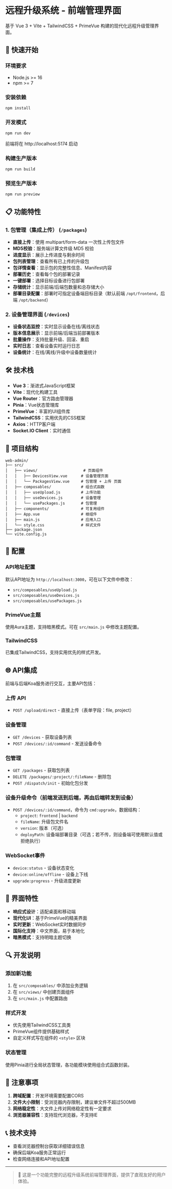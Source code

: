 # 远程升级系统 - 前端管理界面

基于 Vue 3 + Vite + TailwindCSS + PrimeVue 构建的现代化远程升级管理界面。

## 🚀 快速开始

### 环境要求

- Node.js >= 16
- npm >= 7

### 安装依赖

```bash
npm install
```

### 开发模式

```bash
npm run dev
```

前端将在 http://localhost:5174 启动

### 构建生产版本

```bash
npm run build
```

### 预览生产版本

```bash
npm run preview
```

## 📋 功能特性

### 1. 包管理（集成上传） (`/packages`)

- **直接上传**：使用 multipart/form-data 一次性上传包文件
- **MD5校验**：服务端计算文件级 MD5 校验
- **进度显示**：展示上传进度与剩余时间
- **包列表管理**：查看所有已上传的升级包
- **包详情查看**：显示包的完整性信息、Manifest内容
- **部署历史**：查看每个包的部署记录
- **一键部署**：选择目标设备进行包部署
- **存储统计**：显示前端/后端包数量和总存储大小
- **部署目录配置**：部署时可指定设备端目标目录（默认前端 `/opt/frontend`，后端 `/opt/backend`）

### 2. 设备管理界面 (`/devices`)

- **设备状态监控**：实时显示设备在线/离线状态
- **版本信息展示**：显示前端/后端当前部署版本
- **批量操作**：支持批量升级、回滚、重启
- **实时日志**：查看设备实时运行日志
- **设备统计**：在线/离线/升级中设备数量统计

<!-- 包管理已与上传合并，故删除单独条目 -->

## 🛠 技术栈

- **Vue 3**：渐进式JavaScript框架
- **Vite**：现代化构建工具
- **Vue Router**：官方路由管理器
- **Pinia**：Vue状态管理库
- **PrimeVue**：丰富的UI组件库
- **TailwindCSS**：实用优先的CSS框架
- **Axios**：HTTP客户端
- **Socket.IO Client**：实时通信

## 📁 项目结构

```
web-admin/
├── src/
│   ├── views/                    # 页面组件
│   │   ├── DevicesView.vue      # 设备管理页面
│   │   └── PackagesView.vue     # 包管理 + 上传 页面
│   ├── composables/             # 组合式函数
│   │   ├── useUpload.js         # 上传功能
│   │   ├── useDevices.js        # 设备管理
│   │   └── usePackages.js       # 包管理
│   ├── components/              # 可复用组件
│   ├── App.vue                  # 根组件
│   ├── main.js                  # 应用入口
│   └── style.css                # 样式文件
├── package.json
└── vite.config.js
```

## 🔧 配置

### API地址配置

默认API地址为 `http://localhost:3000`，可在以下文件中修改：

- `src/composables/useUpload.js`
- `src/composables/useDevices.js`  
- `src/composables/usePackages.js`

### PrimeVue主题

使用Aura主题，支持暗黑模式。可在 `src/main.js` 中修改主题配置。

### TailwindCSS

已集成TailwindCSS，支持实用优先的样式开发。

## 🌐 API集成

前端与后端Koa服务进行交互，主要API包括：

### 上传 API
- `POST /upload/direct` - 直接上传（表单字段：file, project）

### 设备管理  
- `GET /devices` - 获取设备列表
- `POST /devices/:id/command` - 发送设备命令

### 包管理
- `GET /packages` - 获取包列表
- `DELETE /packages/:project/:fileName` - 删除包
- `POST /dispatch/init` - 初始化包分发

### 设备升级命令（前端发送到后端，再由后端转发到设备）
- `POST /devices/:id/command`，命令为 `cmd:upgrade`，数据结构：
  - `project`: `frontend` | `backend`
  - `fileName`: 升级包文件名
  - `version`: 版本（可选）
  - `deployPath`: 设备端部署目录（可选；若不传，则设备端可使用默认值或拒绝执行）

### WebSocket事件
- `device:status` - 设备状态变化
- `device:online/offline` - 设备上下线
- `upgrade:progress` - 升级进度更新

## 🎨 界面特性

- **响应式设计**：适配桌面和移动端
- **现代化UI**：基于PrimeVue的精美界面
- **实时更新**：WebSocket实时数据同步
- **国际化支持**：中文界面，易于本地化
- **暗黑模式**：支持明暗主题切换

## 🔍 开发说明

### 添加新功能

1. 在 `src/composables/` 中添加业务逻辑
2. 在 `src/views/` 中创建页面组件
3. 在 `src/main.js` 中配置路由

### 样式开发

- 优先使用TailwindCSS工具类
- PrimeVue组件提供基础样式
- 自定义样式写在组件的 `<style>` 区块

### 状态管理

使用Pinia进行全局状态管理，各功能模块使用组合式函数封装。

## 🚨 注意事项

1. **跨域配置**：开发环境需要配置CORS
2. **文件大小限制**：受浏览器内存限制，建议单文件不超过500MB
3. **网络稳定性**：大文件上传对网络稳定性有一定要求
4. **浏览器兼容性**：支持现代浏览器，不支持IE

## 📞 技术支持

- 查看浏览器控制台获取详细错误信息
- 确保后端Koa服务正常运行
- 检查网络连接和API地址配置

---

> 🎯 这是一个功能完整的远程升级系统前端管理界面，提供了直观友好的用户体验。
